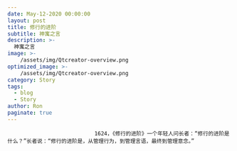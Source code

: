 ```yaml
---
date: May-12-2020 00:00:00
layout: post
title: 修行的进阶
subtitle: 神寓之言
description: >-
  神寓之言
image: >-
    /assets/img/Qtcreator-overview.png
optimized_image: >-
    /assets/img/Qtcreator-overview.png
category: Story
tags:
  - blog
  - Story
author: Ron
paginate: true
---
```


							　　1624，《修行的进阶》一个年轻人问长者：“修行的进阶是什么？”长者说：“修行的进阶是，从管理行为，到管理言语，最终到管理意念。”
							
							
						